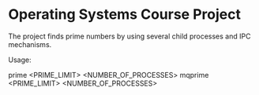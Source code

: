 # Operating Systems Course Project

The project finds prime numbers by using several child processes and IPC mechanisms. 

Usage: 

prime <PRIME_LIMIT> <NUMBER_OF_PROCESSES>
mqprime <PRIME_LIMIT> <NUMBER_OF_PROCESSES>
